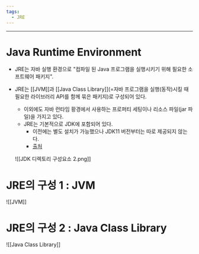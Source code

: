 ```yaml
---
tags:
  - JRE
---
```

---
# Java Runtime Environment 
- JRE는 자바 실행 환경으로 "컴파일 된 Java 프로그램을 실행시키기 위해 필요한 소프트웨어 패키지".
- JRE는 [[JVM]]과 [[Java Class Library]](=자바 프로그램을 실행(동작)시킬 때 필요한 라이브러리 API를 함께 묶은 패키지)로 구성되어 있다. 
	- 이외에도 자바 런타임 황경에서 사용하는 프로퍼티 세팅이나 리소스 파일(jar 파일)을 가지고 있다.
	- JRE는 기본적으로 JDK에 포함되어 있다.
		- 이전에는 별도 설치가 가능했으나 JDK11 버전부터는 따로 제공되지 않는다.
		- [출처](https://inpa.tistory.com/entry/JAVA-%E2%98%95-JDK-JRE-JVM-%EA%B0%9C%EB%85%90-%EA%B5%AC%EC%84%B1-%EC%9B%90%EB%A6%AC-%F0%9F%92%AF-%EC%99%84%EB%B2%BD-%EC%B4%9D%EC%A0%95%EB%A6%AC#jre_java_runtime_environment)

	![[JDK 디렉토리 구성요소 2.png]]

# JRE의 구성 1 : JVM
![[JVM]]

# JRE의 구성 2 : Java Class Library
![[Java Class Library]]